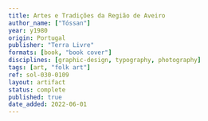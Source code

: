 ```yaml
---
title: Artes e Tradições da Região de Aveiro
author_name: ["Tóssan"]
year: y1980
origin: Portugal
publisher: "Terra Livre"
formats: [book, "book cover"]
disciplines: [graphic-design, typography, photography]
tags: [art, "folk art"]
ref: sol-030-0109
layout: artifact
status: complete
published: true
date_added: 2022-06-01
---
```


